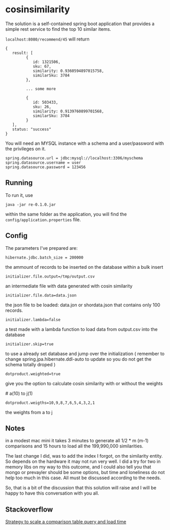 # cosinsimilarity

The solution is a self-contained spring boot application that provides a simple rest service to find the top 10 similar items. 

`localhost:8080/recommend/45` will return 

```
{
   result: [
         {
            id: 1321506,
            sku: 67,
            similarity: 0.9360594897015758,
            similarSku: 3784
         },
         
         ... some more
         
         {
            id: 503433,
            sku: 26,
            similarity: 0.9139760899701568,
            similarSku: 3784
         }
   ],
   status: "success"
}
```

You will need an MYSQL instance with a schema and a user/password with the privileges on it.

```
spring.datasource.url = jdbc:mysql://localhost:3306/myschema
spring.datasource.username = user
spring.datasource.password = 123456
```

## Running

To run it, use 

```
java -jar re-0.1.0.jar
```

within the same folder as the application, you will find the `config/application.properties` file.

## Config

The parameters I've prepared are:

```
hibernate.jdbc.batch_size = 200000
```
   the ammount of records to be inserted on the database within a bulk insert

```
initializer.file.output=/tmp/output.csv
```
   an intermediate file with data generated with cosin similarity

```
initializer.file.data=data.json
```
   the json file to be loaded: data.jon or shordata.json that contains only 100 records.

```
initializer.lambda=false
```
   a test made with a lambda function to load data from output.csv into the database

```
initializer.skip=true
```
   to use a already set database and jump over the initialization ( remember to change spring.jpa.hibernate.ddl-auto to update so you do not get the schema totally droped )

```
dotproduct.weighted=true
```
   give you the option to calculate cosin similarity with or without the weights

\# a(10) to j(1)
```
dotproduct.weigths=10,9,8,7,6,5,4,3,2,1
```
   the weights from a to j


## Notes
in a modest mac mini it takes 3 minutes to generate all 1/2 * m (m-1) comparisons and 15 hours to load all the 199,990,000 similarities.

The last change I did, was to add the index I forgot,  on the similarity entity. So depends on the hardware it may not run very well.
I did a try for two in memory libs on my way to this outcome, and I could also tell you that mongo or prevayler should be some options, but time and loneliness do not help too much in this case. All must be discussed according to the needs.

 So, that is a bit of the discussion that this solution will raise and I will be happy to have this conversation with you all.
 
## Stackoverflow

[Strategy to scale a comparison table query and load time](http://dba.stackexchange.com/questions/168144/strategy-to-scale-a-comparison-table-query-and-load-time) 

